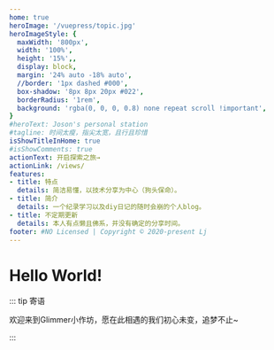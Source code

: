 ```yaml
---
home: true
heroImage: '/vuepress/topic.jpg'
heroImageStyle: {
  maxWidth: '800px',
  width: '100%',
  height: '15%',,
  display: block,
  margin: '24% auto -18% auto',
  //border: '1px dashed #000',
  box-shadow: '8px 8px 20px #022',
  borderRadius: '1rem',
  background: 'rgba(0, 0, 0, 0.8) none repeat scroll !important',
}
#heroText: Joson's personal station
#tagline: 时间太瘦，指尖太宽，且行且珍惜
isShowTitleInHome: true
#isShowComments: true
actionText: 开启探索之旅→
actionLink: /views/
features:
- title: 特点
  details: 简洁易懂，以技术分享为中心（狗头保命）。
- title: 简介
  details: 一个纪录学习以及diy日记的随时会崩的个人blog。
- title: 不定期更新
  details: 本人有点懒且佛系，并没有确定的分享时间。
footer: #NO Licensed | Copyright © 2020-present Lj
---
```




# Hello World!

::: tip 寄语

欢迎来到Glimmer小作坊，愿在此相遇的我们初心未变，追梦不止~

:::


<CanvasNest color='0,23,255' zIndex='-2'></CanvasNest>

<style>
.home .content__default:not(.custom) {
  max-width: 100% !important;
  margin: 0  !important;
  padding: 0 !important;
}
.home .hero h1 {
    display: none;
}
.home img {
   transform: scale(0.8,0.8) !important;
   transition: all 1s!important;
}
.home img:hover {
   transform: scale(1)!important;
   transition:all 2s !important;
}
/* 阻止描述冒泡 */
.home .hero .description{
    pointer-events: none;
    cursor: default;
    opacity: 0.6;
}
.home .feature p {
    color: #476582 !important;
}
.home .hero .description {
    color: #476582 !important;
}
.wrap {
    display: flex;
    justify-content: center;
    align-items: center;
    width: 100%;
    height: 200px;
    min-height: 10vh;
    background: transparent none repeat scroll!important;
    position: fixed;
    top: -120%;
    left: -1%;
}

@media screen and (max-width: 768px){
  .clock {
    margin-top: -35%
  }
}

@media screen and (max-width: 700px){
  .wrap {
    top:-107%;
    transform: scale(0.68,0.58);
  }
  .home img {    
    margin: 24% auto -6% auto !important;
  }
  .home .feature {
    width: 100%;
    text-align: center;
    color: rgb(71, 101, 130) !important;
    padding: 5px !important;
    margin: -12px;
    margin-left: 0px;
  }
  
}

.wrap {
  transition: all 2s;
}

.wrap:hover {
  transform: scale(1.15) !important;
  transition: all 2s;
}

</style>

